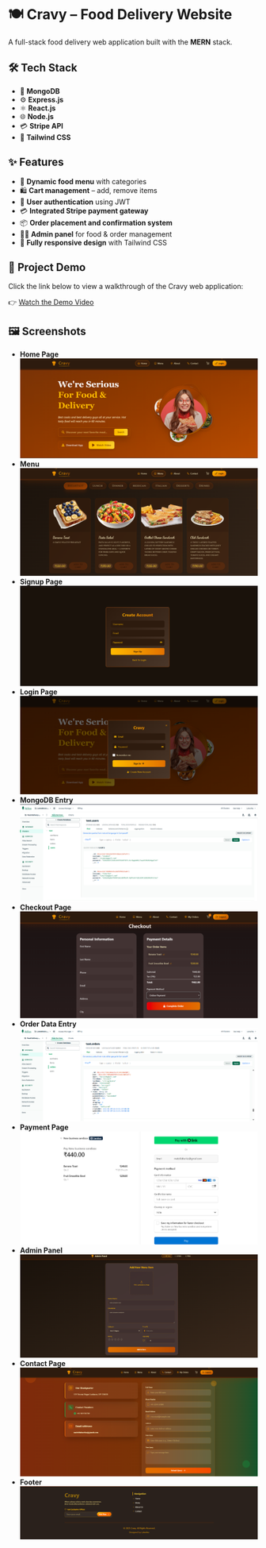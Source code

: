 # 🍽️ **Cravy – Food Delivery Website**

A full-stack food delivery web application built with the **MERN** stack.


## 🛠️ **Tech Stack**

- 🍃 **MongoDB**
- ⚙️ **Express.js**
- ⚛️ **React.js**
- 🌐 **Node.js**
- 💳 **Stripe API**
- 🎨 **Tailwind CSS**

## ✨ **Features**

- 🍲 **Dynamic food menu** with categories 
- 🛍️ **Cart management** – add, remove items  
- 🔐 **User authentication** using JWT  
- 💳 **Integrated Stripe payment gateway**  
- 📦 **Order placement and confirmation system**  
- 👨‍🍳 **Admin panel** for food & order management
- 📱 **Fully responsive design** with Tailwind CSS

## 🎥 **Project Demo**

Click the link below to view a walkthrough of the Cravy web application:

👉 [Watch the Demo Video](https://drive.google.com/file/d/1lHg3pVVewGOS7VZK_XfyK-Y7HsTnqKuk/view?usp=sharing)


  
## 🖼️ **Screenshots**

- **Home Page** 
![Home Page](assets/screenshots/Homepage.png)
- **Menu** 
![Menu](assets/screenshots/Menu.png)
- **Signup Page**  
![Signup Page](assets/screenshots/Signup-Page.png)
- **Login Page**  
![Login Page](assets/screenshots/Login-Page.png)
- **MongoDB Entry** 
![Mongodb Entry](assets/screenshots/Mongodb-Entry.png)
- **Checkout Page**  
![Checkout Page](assets/screenshots/Checkout-Page.png)
- **Order Data Entry**  
![Order Data Entry](assets/screenshots/Order-Data-Entry.png)
- **Payment Page**  
![Payment Page](assets/screenshots/Payment-Page.png)
- **Admin Panel**  
![Admin Panel](assets/screenshots/AdminPanel.png)
- **Contact Page**  
![Contact Page](assets/screenshots/Contact-Page.png)
- **Footer** 
![Footer](assets/screenshots/Footer.png)





